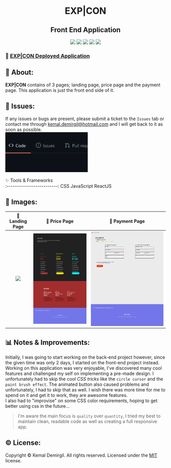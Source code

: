 <h1 align = "center">EXP|CON</h1>

<h2 align = "center">Front End Application</h1>

<p align = "center">
  <img src="https://img.shields.io/npm/v/npm?color=red&logo=npm"/>
  <img src="https://img.shields.io/node/v/jest"/>
  <img src="https://img.shields.io/github/license/kemaldemirgil/exp-con-mlp?color=cyan&label=License&logo=github&logoColor=cyan"/>
  <img src="https://img.shields.io/github/issues/kemaldemirgil/exp-con-mlp?color=yellow&label=Issues&logo=github&logoColor=yellow">
  <img src="https://img.shields.io/github/last-commit/kemaldemirgil/exp-con-mlp?color=orange&label=Last%20Commit&logo=git&logoColor=orange">
</p>

 ### 🚩 [EXP|CON Deployed Application](https://exp-con-mlp.herokuapp.com/)

## 🌇 About:
**EXP|CON** contains of 3 pages; landing page, price page and the payment page. This application is just the front end side of it.

## 📮 Issues:
If any issues or bugs are present, please submit a ticket to the `Issues` tab or contact me through kemal.demirgil@hotmail.com and I will get back to it as soon as possible.\
![](https://github.com/kemaldemirgil/skydia/blob/main/src/assets/issue.gif)

✨ Tools & Frameworks      
:-------------------------:
CSS
JavaScript
ReactJS

## 🌄 Images:

📃 Landing Page                    | 📃 Price Page                  | 📃 Payment Page
:-------------------------:   |:-------------------------:  |:-----------------:
![](/src/assets/lp.png)      |![](/src/assets/price.png)     |![](/src/assets/pay.png)


## 📊 Notes & Improvements:
Initially, I was going to start working on the back-end project however, since the given time was only 2 days, I started on the front-end project instead.
Working on this application was very enjoyable, I've discovered many cool features and challenged my self on implementing a pre-made design. I unfortunately had to skip the cool *CSS tricks* like the `circle cursor` and the `paint brush effect`. The animated button also caused problems and unfortunately, I had to skip that as well. I wish there was more time for me to spend on it and get it to work, they are awesome features.\
I also had to "improvise" on some CSS color requirements, hoping to get better using css in the future...
> I'm aware the main focus is `quality` over `quantity`, I tried my best to maintain clean, readable code as well as creating a full responsive app.


## ©️ License:
Copyright © Kemal Demirgil. All rights reserved.
Licensed under the [MIT](https://github.com/kemaldemirgil/exp-con-mlp/blob/main/LICENSE) license.
